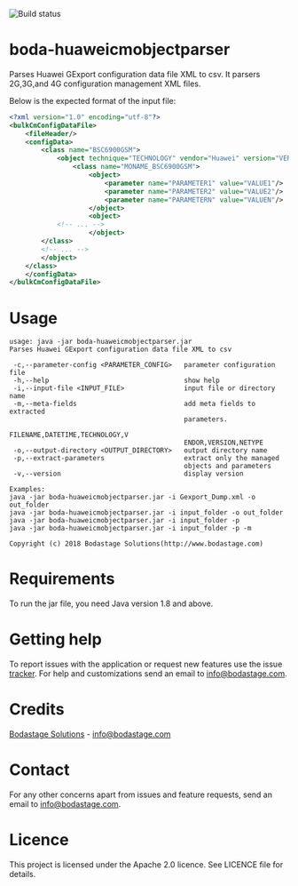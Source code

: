 ![Build status](https://travis-ci.org/bodastage/boda-huaweicmobjectparser.svg?branch=master)

# boda-huaweicmobjectparser
Parses Huawei GExport configuration data file XML to csv. It parsers 2G,3G,and 4G configuration management XML files.

Below is the expected format of the input file:

```XML
<?xml version="1.0" encoding="utf-8"?>
<bulkCmConfigDataFile>
    <fileHeader/>
    <configData>
        <class name="BSC6900GSM">
            <object technique="TECHNOLOGY" vendor="Huawei" version="VERSION">
                <class name="MONAME_BSC6900GSM">
                    <object>
                        <parameter name="PARAMETER1" value="VALUE1"/>
                        <parameter name="PARAMETER2" value="VALUE2"/>
                        <parameter name="PARAMETERN" value="VALUEN"/>
                    </object>
                    <object>
			<!-- ... -->
                    </object>
		</class>
		<!-- ... -->
	    </object>
	</class>
    </configData>
</bulkCmConfigDataFile>
```
# Usage

```
usage: java -jar boda-huaweicmobjectparser.jar
Parses Huawei GExport configuration data file XML to csv

 -c,--parameter-config <PARAMETER_CONFIG>   parameter configuration file
 -h,--help                                  show help
 -i,--input-file <INPUT_FILE>               input file or directory name
 -m,--meta-fields                           add meta fields to extracted
                                            parameters.
                                            FILENAME,DATETIME,TECHNOLOGY,V
                                            ENDOR,VERSION,NETYPE
 -o,--output-directory <OUTPUT_DIRECTORY>   output directory name
 -p,--extract-parameters                    extract only the managed
                                            objects and parameters
 -v,--version                               display version

Examples:
java -jar boda-huaweicmobjectparser.jar -i Gexport_Dump.xml -o out_folder
java -jar boda-huaweicmobjectparser.jar -i input_folder -o out_folder
java -jar boda-huaweicmobjectparser.jar -i input_folder -p
java -jar boda-huaweicmobjectparser.jar -i input_folder -p -m

Copyright (c) 2018 Bodastage Solutions(http://www.bodastage.com)
```

# Requirements
To run the jar file, you need Java version 1.8 and above.

# Getting help
To report issues with the application or request new features use the issue [tracker](https://github.com/bodastage/boda-huaweicmobjectparser/issues). For help and customizations send an email to info@bodastage.com.

# Credits
[Bodastage Solutions](http://www.bodastage.com) - info@bodastage.com

# Contact
For any other concerns apart from issues and feature requests, send an email to info@bodastage.com.

# Licence
This project is licensed under the Apache 2.0 licence.  See LICENCE file for details.

